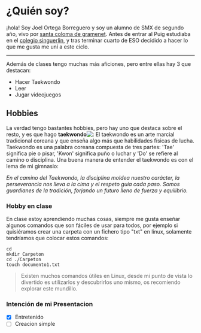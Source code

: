 # ¿Quién soy?
¡hola! Soy Joel Ortega Borreguero y soy un alumno de SMX de segundo año, vivo por [santa coloma de gramenet](https://www.google.com/maps/place/Carrer+Llu%C3%ADs+Nicolau,+08924+Santa+Coloma+de+Gramenet,+Barcelona/@41.4578239,2.1983071,18z/data=!3m1!4b1!4m6!3m5!1s0x12a4bcf688192c21:0x90829cf1f105f2a2!8m2!3d41.4578239!4d2.1983071!16s%2Fg%2F11xjs7_26?entry=ttu). Antes de entrar al Puig estudiaba en el [colegio singuerlin](https://www.singuerlin.cat/), y tras terminar cuarto de ESO decidido a hacer lo que me gusta me uní a este ciclo. 
***
Además de clases tengo muchas más aficiones, pero entre ellas hay 3 que destacan:
- Hacer Taekwondo
- Leer
- Jugar videojuegos

## Hobbies
La verdad tengo bastantes hobbies, pero hay uno que destaca sobre el resto, y es que hago **taekwondo**![:](https://img.freepik.com/vector-premium/dos-ninos-peleando-vector-ilustracion-competencia-taekwondo_105094-63.jpg?w=2000)
El taekwondo es un arte marcial tradicional coreana y que enseña algo más que habilidades físicas de lucha. Taekwondo es una palabra coreana compuesta de tres partes: 'Tae' significa pie o pisar, 'Kwon' significa puño o luchar y 'Do' se refiere al camino o disciplina. Una buena manera de entender el taekwondo es con el lema de mi gimnasio:

*En el camino del Taekwondo, la disciplina moldea nuestro carácter, la perseverancia nos lleva a la cima y el respeto guía cada paso. Somos guardianes de la tradición, forjando un futuro lleno de fuerza y equilibrio.*
### Hobby en clase
En clase estoy aprendiendo muchas cosas, siempre me gusta enseñar algunos comandos que son fáciles de usar para todos, por ejemplo si quisiéramos crear una carpeta con un fichero tipo "txt" en linux, solamente tendríamos que colocar estos comandos:
```
cd
mkdir Carpeton
cd ./Carpeton
touch documento1.txt
```
> Existen muchos comandos útiles en Linux, desde mi punto de vista lo divertido es utilizarlos y descubrirlos uno mismo, os recomiendo explorar este mundillo.
### Intención de mi Presentacion
- [x] Entretenido
- [ ] Creacion simple
